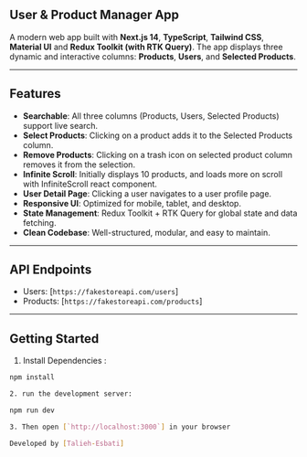 ## User & Product Manager App
A modern web app built with **Next.js 14**, **TypeScript**, **Tailwind CSS**, **Material UI** and **Redux Toolkit (with RTK Query)**. The app displays three dynamic and interactive columns: **Products**, **Users**, and **Selected Products**.

---

## Features

- **Searchable**: All three columns (Products, Users, Selected Products) support live search.
- **Select Products**: Clicking on a product adds it to the Selected Products column.
- **Remove Products**: Clicking on a trash icon on selected product column removes it from the selection.
- **Infinite Scroll**: Initially displays 10 products, and loads more on scroll with InfiniteScroll react component.
- **User Detail Page**: Clicking a user navigates to a user profile page.
- **Responsive UI**: Optimized for mobile, tablet, and desktop.
- **State Management**: Redux Toolkit + RTK Query for global state and data fetching.
- **Clean Codebase**: Well-structured, modular, and easy to maintain.

---

## API Endpoints

- Users: [`https://fakestoreapi.com/users`]
- Products: [`https://fakestoreapi.com/products`]

---

## Getting Started

1. Install Dependencies :

```bash
npm install

2. run the development server:

npm run dev

3. Then open [`http://localhost:3000`] in your browser

Developed by [Talieh-Esbati]